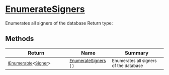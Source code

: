 # [EnumerateSigners](./IDataSetLoader-100663882.md)

Enumerates all signers of the database
Return type:
## Methods

| Return | Name | Summary | 
| --- | --- | --- | 
| <sub>[IEnumerable](https://docs.microsoft.com/en-us/dotnet/api/System.Collections.Generic.IEnumerable-1)\<[Signer](./../../Signer.md)></sub><img width=200/>| <sub>[EnumerateSigners](./IDataSetLoader-100663882.md) (  )</sub>| <sub>Enumerates all signers of the database</sub><img width=200/>| <br>


